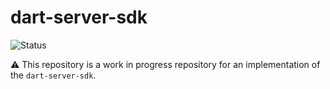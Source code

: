 # dart-server-sdk

![Status](https://img.shields.io/badge/status-experimental-red?style=flat&logo=warning)

:warning: This repository is a work in progress repository for an implementation of the `dart-server-sdk`.
